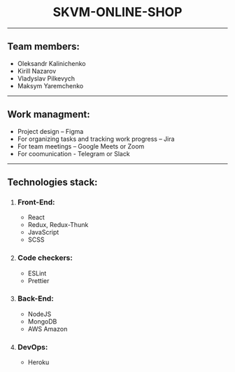 <h1 align='center'>SKVM-ONLINE-SHOP</h1>
<hr>
<h2>Team members:</h2>
<ul>
    <li>Oleksandr Kalinichenko</li>
    <li>Kirill Nazarov</li>
    <li>Vladyslav Pilkevych</li>
    <li>Maksym Yaremchenko</li>
</ul>
<hr>
<h2>Work managment:</h2>
<ul>
    <li>Project design – Figma</li>
    <li>For organizing tasks and tracking work progress – Jira</li>
    <li>For team meetings – Google Meets or Zoom</li>
    <li>For coomunication - Telegram or Slack</li>
</ul>
<hr>
<h2>Technologies stack:</h2>
<ol>
    <li>
        <h3>Front-End:</h3>
        <ul>
            <li>React</li>
            <li>Redux, Redux-Thunk</li>
            <li>JavaScript</li>
            <li>SCSS</li>
        </ul>
    </li>
    <li>
        <h3>Code checkers:</h3>
        <ul>
            <li>ESLint</li>
            <li>Prettier</li>
        </ul>
    </li>
    <li>
        <h3>Back-End:</h3>
        <ul>
            <li>NodeJS</li>
            <li>MongoDB</li>
            <li>AWS Amazon</li>
        </ul>
    </li>
    <li>
        <h3>DevOps:</h3>
        <ul>
            <li>Heroku</li>
        </ul>
    </li>
</ol>

